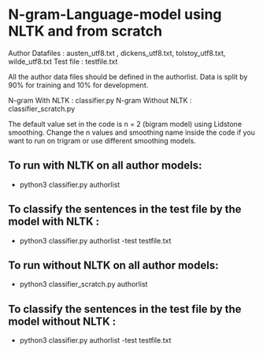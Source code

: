 # N-gram-Language-model using NLTK and from scratch

Author Datafiles : austen_utf8.txt ,  dickens_utf8.txt, tolstoy_utf8.txt, wilde_utf8.txt
Test file : testfile.txt

All the author data files should be defined in the authorlist. Data is split by 90% for training and 10% for development.

N-gram With NLTK : classifier.py
N-gram Without NLTK : classifier_scratch.py

The default value set in the code is n = 2 (bigram model) using Lidstone smoothing. Change the n values and smoothing name inside the code if you want to run on trigram or use different smoothing models. 

## To run with NLTK on all author models:
* python3 classifier.py authorlist

## To classify the sentences in the test file by the model with NLTK :
* python3 classifier.py authorlist -test testfile.txt

## To run without NLTK on all author models:
* python3 classifier_scratch.py authorlist

## To classify the sentences in the test file by the model without NLTK :
* python3 classifier.py authorlist -test testfile.txt
